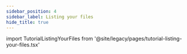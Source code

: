 ```yaml
---
sidebar_position: 4
sidebar_label: Listing your files
hide_title: true
---
```


import TutorialListingYourFiles from '@site/legacy/pages/tutorial-listing-your-files.tsx'

<TutorialListingYourFiles/>
